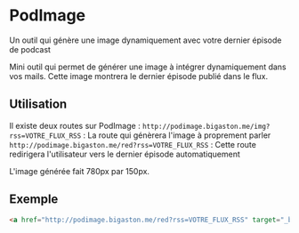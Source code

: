 # PodImage
Un outil qui génère une image dynamiquement avec votre dernier épisode de podcast

Mini outil qui permet de générer une image à intégrer dynamiquement dans vos mails. Cette image montrera le dernier épisode publié dans le flux.

## Utilisation
Il existe deux routes sur PodImage :
`http://podimage.bigaston.me/img?rss=VOTRE_FLUX_RSS` : La route qui génèrera l'image à proprement parler
`http://podimage.bigaston.me/red?rss=VOTRE_FLUX_RSS` : Cette route redirigera l'utilisateur vers le dernier épisode automatiquement

L'image générée fait 780px par 150px.

## Exemple
```HTML
<a href="http://podimage.bigaston.me/red?rss=VOTRE_FLUX_RSS" target="_blank"><img src="http://podimage.bigaston.me/img?rss=VOTRE_FLUX_RSS" alt="Dernier épisode de VOTRE PODCAST" /></a>
```
